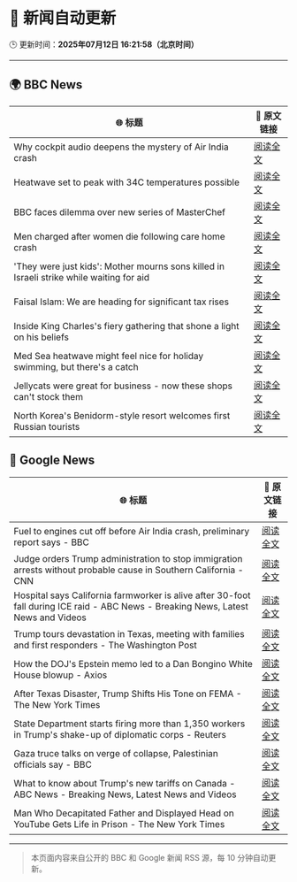 # 🧠 新闻自动更新

🕒 更新时间：**2025年07月12日 16:21:58（北京时间）**

---

## 🌍 BBC News

| 🌐 标题 | 🔗 原文链接 |
|--------|-------------|
| Why cockpit audio deepens the mystery of Air India crash | [阅读全文](https://www.bbc.com/news/articles/cx2gy78gpnqo) |
| Heatwave set to peak with 34C temperatures possible | [阅读全文](https://www.bbc.com/news/articles/c5y2jd5yye9o) |
| BBC faces dilemma over new series of MasterChef | [阅读全文](https://www.bbc.com/news/articles/cm2mx9x5yrno) |
| Men charged after women die following care home crash | [阅读全文](https://www.bbc.com/news/articles/cql0gl9e1pwo) |
| 'They were just kids': Mother mourns sons killed in Israeli strike while waiting for aid | [阅读全文](https://www.bbc.com/news/articles/cy9xgrrq54go) |
| Faisal Islam: We are heading for significant tax rises | [阅读全文](https://www.bbc.com/news/articles/c9dgn647nplo) |
| Inside King Charles's fiery gathering that shone a light on his beliefs | [阅读全文](https://www.bbc.com/news/articles/c0l4jppyjzjo) |
| Med Sea heatwave might feel nice for holiday swimming, but there's a catch | [阅读全文](https://www.bbc.com/news/articles/c4g2v1l7j6yo) |
| Jellycats were great for business - now these shops can't stock them | [阅读全文](https://www.bbc.com/news/articles/cwyr854k912o) |
| North Korea's Benidorm-style resort welcomes first Russian tourists | [阅读全文](https://www.bbc.com/news/articles/cwyrk588dlro) |

## 📰 Google News

| 🌐 标题 | 🔗 原文链接 |
|--------|-------------|
| Fuel to engines cut off before Air India crash, preliminary report says - BBC | [阅读全文](https://news.google.com/rss/articles/CBMiWkFVX3lxTE1DblYwLVRPYjg4dm94TElTdk9lTm9Ba1hjY3pnVVBqYU9ncDZWeERLMV83bXZDVXRXaXVDUndtMXIweDcwdEc2NmRjVXhERUJsdkxwTUswWFFjUdIBX0FVX3lxTFBFR2xrRXNSV0NUQlBsTnRfcDZQbFFuRzFjY2JoZFhDbWEyUFl6aEJRRDV3dDhZOVFmWG5FQjVVSDdhQVNZVmpkbnpLODcwS25xUTByUmlJazloMmVtZ1BR?oc=5) |
| Judge orders Trump administration to stop immigration arrests without probable cause in Southern California - CNN | [阅读全文](https://news.google.com/rss/articles/CBMijgFBVV95cUxNSnM2eXBlaENsWi1FOFZSZTdGS2I1ZWVWWVRyTVJRREc0WlFIcTlybks0U0VORVZ0b2IzSFZTdS1oSFliMFpwdWNVcmVkS1VWTU9EOHBneXZxcnVCQXRVT0xzSmVaZEpUdktMNEtPZXM4T1BZaWtZa2RVOGh6QTVwNDFwdVhpV1JSZXNwR0lR0gGTAUFVX3lxTE82dEVsVDNPQVkyeTZUaUF2VGloS1B3eDAzTWkyMXV2T2J2emJTWXhTZV9pSHRCZldHcGg1dXJUVlBVcDdWemlKbHUyNWlxVzhPT0N6dWpnVk4tN0Uyb2d5OVlaanF2Q0d1U1k0N1F6WkZaUGtzR2tJbVNYYWNIN2pVRm9zYjlNUXJtRDNOYS1saDlNTQ?oc=5) |
| Hospital says California farmworker is alive after 30-foot fall during ICE raid - ABC News - Breaking News, Latest News and Videos | [阅读全文](https://news.google.com/rss/articles/CBMiogFBVV95cUxOMGNLY3VOeWlEQTYwZFhGWVJIY3pYZzZ2eFloeDBtZ1ZESDJEdXZGMnhqdlJnT1BYcUwwb2VGTU4yMFRnS0N0OEwxSlFWckNaV2FjazREYm5ERHI5V3JyV0l0a3oxSzJZNmM4SThtdXZKYzRSUWU0UC1HalJVcWN4aGZFc0xWR0lMaG9jZHdsci11UXpxUEluSnpkaXlVajBNMWfSAacBQVVfeXFMTm5jdzRrZEhtemM3c1otWnJnR0Rjb19tX09qdDlVSnlZNUhQbEQyTFgyRG01Q3llVV8xWmJ0Z3AxQ1BJT2hiTENyN0s1RVRuU0ZZSTZOSGdfWnN5Q1FQc0htbkQtM002elpmZHZ6aWx4eF9pd0t5dDJYeWRKNTF4UVA3N0NtVjFSeUctc0RlVTlCWEx3cjkyT2RaYXF3a2FlcWJpamJadk0?oc=5) |
| Trump tours devastation in Texas, meeting with families and first responders - The Washington Post | [阅读全文](https://news.google.com/rss/articles/CBMilAFBVV95cUxQZDNSbTRtZk5sMk96UDRtVlQxNVZPVzJ2eUwzRmxrWl8wTmpWZHNveTdCNi01U2VQdU9HYUpOYk1jY0lpTkdhaThrWW53Y25DbW5rWVVaZkhZaXB1eXViY1FCRGQ2MGlwZTVrTDhwUEJlNDF6dTdxT21YQmJxbHA3VzBjUWpDVnNMZHdzd1c3WlJLNkJB?oc=5) |
| How the DOJ's Epstein memo led to a Dan Bongino White House blowup - Axios | [阅读全文](https://news.google.com/rss/articles/CBMidEFVX3lxTE1rTlVMNHdoRE1zdnA2VkhnelZpai1vWk9JVFIxR0RKWnNSZTh2VWlZeWRLMmNTY3BWRExadi0tMDZaa19sX1NVMmVfaWdXUi1zdkV5UV9lejZCWHhOMXhDY2JkZWFlYmUzajUzSFc3ZE1Sc1dv?oc=5) |
| After Texas Disaster, Trump Shifts His Tone on FEMA - The New York Times | [阅读全文](https://news.google.com/rss/articles/CBMif0FVX3lxTE5LbENHem5tcUxYalpnSnVvbjRJSFhKcG5OSHdpUjRXeFVtMmQ3M1VDVHExZ1YwdFVWZXhzVzBBUkxUSkhJRG8wbVk1eUt4bjhJTjU3bXV3SzBRWUppVXdEaEh2UC1DcXBaVTVGWWFyTmxGcldiYVhEWkpJaHNLYVk?oc=5) |
| State Department starts firing more than 1,350 workers in Trump's shake-up of diplomatic corps - Reuters | [阅读全文](https://news.google.com/rss/articles/CBMixAFBVV95cUxPTjFMQlJ5NTAxekNsS0RFdzc1dWtucFUzOEtHaVI1QlVqRlFjRVNBV1FFQzFZVVlfaUxxZHFLV2hldEQwWDVGUFNUNHR6S1JCbXBfRnRqZGdMQ1dyUk5qbWlsMkM4UkpFajF4M3BGbHpMNW9oSUxMeXZrclZsU1RiVm9kN2ZfYVBmSEluamtnelJ0RkxXTDJzWDhiWnBSTm9zYy1JQ3Q4MDFtQjZsOTBlR1duZGdpZGJZRUJpT1ZGc1RpY2RP?oc=5) |
| Gaza truce talks on verge of collapse, Palestinian officials say - BBC | [阅读全文](https://news.google.com/rss/articles/CBMiWkFVX3lxTE14SnRBVFMtMWVTc3hXMWtPR2h4MFZGanh3MTZsTzYwcXNrS0xtRE9mWkdiQXRreVkzS2ZHREVwZGxPRUctbzhMRWtmU19Dcm1ONlRCRVFWMERoQdIBX0FVX3lxTE9nWm5TZmtjbmZtdC1BTUk2elhLRzJIakY0QVZuZ05tUFU1eW41ZlowRXp2QjFMeHcwd0JMakZMNm1XRFJiMFFScnNJazNodndYY0VFUU93UUNOd05VanRR?oc=5) |
| What to know about Trump's new tariffs on Canada - ABC News - Breaking News, Latest News and Videos | [阅读全文](https://news.google.com/rss/articles/CBMiggFBVV95cUxOb0w3bU0tcEo1QUJNeXhVckxUcVcxRFpXSWlwMmpQY2JJMXhJUk5mS0lTQS1USUdCUVA1ZHI0ZmsySm13eHpHWmFZcnFkS19CbXc4NnlPM2JiYjRUczh0dUlhMm9BNXpDRmRZT1pkQlVTdXhzQjBxX3JxN2NzMVZlME9n0gGHAUFVX3lxTE9LblJCaHVkOVVhNnZOZnZvU0djZGYwUFpieXVwU2tHZlI1dUdkdVFCT09GSTZlc1B1OWJPaFhydnJhaThiYUlrdlcycGtBN0Z2U3dtMUdzQVZBX19lT25vR1Baam56Ym9WWEQ1cjVvN3F4XzY1ek9BNE9Pbng2SkVOY2MxU2ljUQ?oc=5) |
| Man Who Decapitated Father and Displayed Head on YouTube Gets Life in Prison - The New York Times | [阅读全文](https://news.google.com/rss/articles/CBMijAFBVV95cUxOMy03eTh3OHNTcm9KU3lISk50QkFRN21FSGxuZ29qNFU5SlEwNXB2bjdIOHlsNEZWc0VWQ0tnOC1IYllHMXBhdUJ2eDZJMDR6ZW1CNzFIMDJGREFyQnNPMC1KM2tfQkV5S2w0QWRjcEtVbk9qVHN3ODdwZlByRUZzZEFIckFvdzRUOGQwRA?oc=5) |

---
> 本页面内容来自公开的 BBC 和 Google 新闻 RSS 源，每 10 分钟自动更新。
